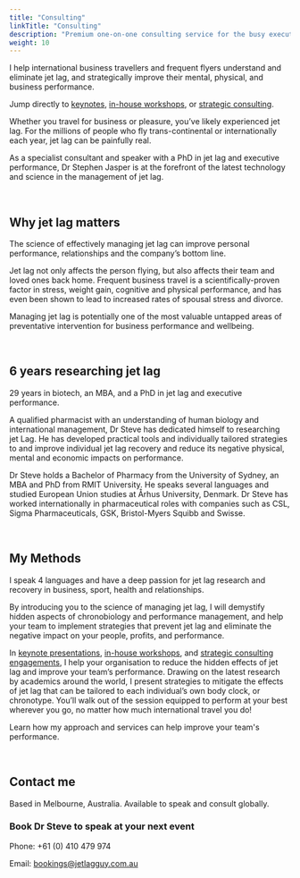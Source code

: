 ```yaml
---
title: "Consulting"
linkTitle: "Consulting"
description: "Premium one-on-one consulting service for the busy executive who frequently travels internationally"
weight: 10
---
```


I help international business travellers and frequent flyers understand and eliminate jet lag, and strategically improve their mental, physical, and business performance.

<!--more-->

<aside>Jump directly to <a href="/consulting/keynotes/">keynotes</a>, <a href="/consulting/workshops/">in-house workshops</a>, or <a href="/consulting/strategic-consulting/">strategic consulting</a>.</aside>

Whether you travel for business or pleasure, you’ve likely experienced jet lag. For the millions of people who fly trans-continental or internationally each year, jet lag can be painfully real.

As a specialist consultant and speaker with a PhD in jet lag and executive performance, Dr Stephen Jasper is at the forefront of the latest technology and science in the management of jet lag.

</br>

## Why jet lag matters

The science of effectively managing jet lag can improve personal performance, relationships and the company’s bottom line.

Jet lag not only affects the person flying, but also affects their team and loved ones back home. Frequent business travel is a scientifically-proven factor in stress, weight gain, cognitive and physical performance, and has even been shown to lead to increased rates of spousal stress and divorce.

Managing jet lag is potentially one of the most valuable untapped areas of preventative intervention for business performance and wellbeing.

</br>

## 6 years researching jet lag

<aside>29 years in biotech, an MBA, and a PhD in jet lag and executive performance.</aside>

A qualified pharmacist with an understanding of human biology and international management, Dr Steve has dedicated himself to researching jet Lag. He has developed practical tools and individually tailored strategies to and improve individual jet lag recovery and reduce its negative physical, mental and economic impacts on performance.

Dr Steve holds a Bachelor of Pharmacy from the University of Sydney, an MBA and PhD from RMIT University. He speaks several languages and studied European Union studies at Århus University, Denmark. Dr Steve has worked internationally in pharmaceutical roles with companies such as CSL, Sigma Pharmaceuticals, GSK, Bristol-Myers Squibb and Swisse.

</br>

## My Methods

<aside>I speak 4 languages and have a deep passion for jet lag research and recovery in business, sport, health and relationships.</aside>

By introducing you to the science of managing jet lag, I will demystify hidden aspects of chronobiology and performance management, and help your team to implement strategies that prevent jet lag and eliminate the negative impact on your people, profits, and performance.

In [keynote presentations](keynotes), [in-house workshops](workshops), and [strategic consulting engagements](strategic-consulting), I help your organisation to reduce the hidden effects of jet lag and improve your team’s performance. Drawing on the latest research by academics around the world, I present strategies to mitigate the effects of jet lag that can be tailored to each individual’s own body clock, or chronotype. You’ll walk out of the session equipped to perform at your best wherever you go, no matter how much international travel you do!

Learn how my approach and services can help improve your team's performance.

</br>

## Contact me

<aside>Based in Melbourne, Australia. Available to speak and consult globally.</aside>

### Book Dr Steve to speak at your next event

Phone: +61 (0) 410 479 974

Email: [bookings@jetlagguy.com.au](mailto:bookings@jetlagguy.com.au)
